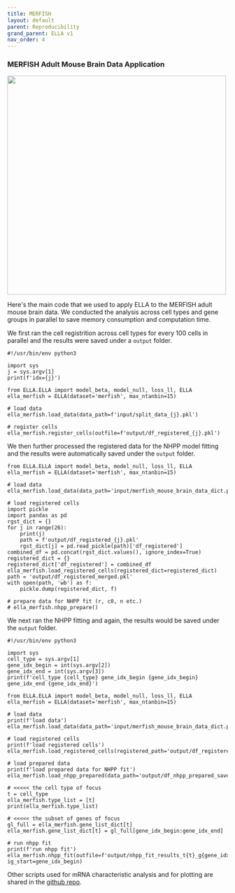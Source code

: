 ```yaml
---
title: MERFISH
layout: default
parent: Reproducibility
grand_parent: ELLA v1
nav_order: 4
---
```


### MERFISH Adult Mouse Brain Data Application

<div style="margin: 0 auto; text-align: left;"> 
<img src="{{ site.baseurl }}/images/rp_merfish1.png" width="500" />
</div>

Here's the main code that we used to apply ELLA to the MERFISH adult mouse brain data. We conducted the analysis across cell types and gene groups in parallel to save memory consumption and computation time.

We first ran the cell registrition across cell types for every 100 cells in parallel and the results were saved under a `output` folder.
```
#!/usr/bin/env python3

import sys
j = sys.argv[1]
print(f'idx={j}')

from ELLA.ELLA import model_beta, model_null, loss_ll, ELLA
ella_merfish = ELLA(dataset='merfish', max_ntanbin=15)

# load data
ella_merfish.load_data(data_path=f'input/split_data_{j}.pkl')

# register cells
ella_merfish.register_cells(outfile=f'output/df_registered_{j}.pkl')
```

We then further processed the registered data for the NHPP model fitting and the results were automatically saved under the `output` folder.
```
from ELLA.ELLA import model_beta, model_null, loss_ll, ELLA
ella_merfish = ELLA(dataset='merfish', max_ntanbin=15)

# load data
ella_merfish.load_data(data_path='input/merfish_mouse_brain_data_dict.pkl')

# load registered cells
import pickle
import pandas as pd
rgst_dict = {}
for j in range(26):
    print(j)
    path = f'output/df_registered_{j}.pkl'
    rgst_dict[j] = pd.read_pickle(path)['df_registered']
combined_df = pd.concat(rgst_dict.values(), ignore_index=True)    
registered_dict = {}    
registered_dict['df_registered'] = combined_df
ella_merfish.load_registered_cells(registered_dict=registered_dict)
path = 'output/df_registered_merged.pkl'
with open(path, 'wb') as f:
    pickle.dump(registered_dict, f)

# prepare data for NHPP fit (r, c0, n etc.)
# ella_merfish.nhpp_prepare() 
```

We next ran the NHPP fitting and again, the results would be saved under the `output` folder.
```
#!/usr/bin/env python3

import sys
cell_type = sys.argv[1]
gene_idx_begin = int(sys.argv[2])
gene_idx_end = int(sys.argv[3])
print(f'cell_type {cell_type} gene_idx_begin {gene_idx_begin} gene_idx_end {gene_idx_end}')

from ELLA.ELLA import model_beta, model_null, loss_ll, ELLA
ella_merfish = ELLA(dataset='merfish', max_ntanbin=15)

# load data
print(f'load data')
ella_merfish.load_data(data_path='input/merfish_mouse_brain_data_dict.pkl')

# load registered cells
print(f'load registered cells') ella_merfish.load_registered_cells(registered_path='output/df_registered_saved.pkl')

# load prepared data
print(f'load prepared data for NHPP fit')
ella_merfish.load_nhpp_prepared(data_path='output/df_nhpp_prepared_saved.pkl')

# <<<<< the cell type of focus
t = cell_type
ella_merfish.type_list = [t]
print(ella_merfish.type_list)

# <<<<< the subset of genes of focus
gl_full = ella_merfish.gene_list_dict[t]
ella_merfish.gene_list_dict[t] = gl_full[gene_idx_begin:gene_idx_end]

# run nhpp fit
print(f'run nhpp fit')
ella_merfish.nhpp_fit(outfile=f'output/nhpp_fit_results_t{t}_g{gene_idx_begin}_{gene_idx_end}.pkl', ig_start=gene_idx_begin)
```

Other scripts used for mRNA characteristic analysis and for plotting are shared in the [github repo](https://github.com/jadexq/ELLA/tree/main/scripts/analysis/merfish).
